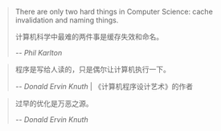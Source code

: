 >There are only two hard things in Computer Science: cache invalidation and naming things.
>
>计算机科学中最难的两件事是缓存失效和命名。
>
>*-- Phil Karlton*


>程序是写给人读的，只是偶尔让计算机执行一下。
>
>*-- Donald Ervin Knuth*  | 《计算机程序设计艺术》的作者


>过早的优化是万恶之源。
>
>*-- Donald Ervin Knuth*
